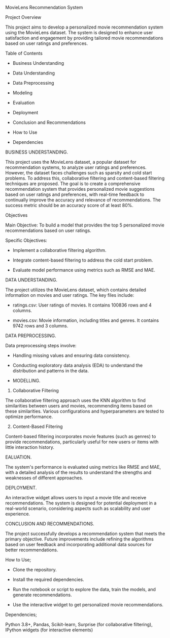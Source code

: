 MovieLens Recommendation System

Project Overview

This project aims to develop a personalized movie recommendation system using the MovieLens dataset. The system is designed to enhance user satisfaction and engagement by providing tailored movie recommendations based on user ratings and preferences.

Table of Contents

- Business Understanding

- Data Understanding
  
- Data Preprocessing
  
- Modeling
  
- Evaluation
  
- Deployment
  
- Conclusion and Recommendations
  
- How to Use
  
- Dependencies

BUSINESS UNDERSTANDING.

This project uses the MovieLens dataset, a popular dataset for recommendation systems, to analyze user ratings and preferences. However, the dataset faces challenges such as sparsity and cold start problems. To address this, collaborative filtering and content-based filtering techniques are proposed. The goal is to create a comprehensive recommendation system that provides personalized movie suggestions based on user ratings and preferences, with real-time feedback to continually improve the accuracy and relevance of recommendations. The success metric should be an accuracy score of at least 80%.

Objectives

Main Objective: To build a model that provides the top 5 personalized movie recommendations based on user ratings.

Specific Objectives:

- Implement a collaborative filtering algorithm.
 
- Integrate content-based filtering to address the cold start problem.

- Evaluate model performance using metrics such as RMSE and MAE.

DATA UNDERSTANDING.

The project utilizes the MovieLens dataset, which contains detailed information on movies and user ratings. The key files include:

- ratings.csv: User ratings of movies. It contains 100836 rows and 4 columns.

- movies.csv: Movie information, including titles and genres. It contains 9742 rows and 3 columns.
  
DATA PREPROCESSING.

Data preprocessing steps involve:

- Handling missing values and ensuring data consistency.

- Conducting exploratory data analysis (EDA) to understand the distribution and patterns in the data.
  
- MODELLING.
  
1. Collaborative Filtering

The collaborative filtering approach uses the KNN algorithm to find similarities between users and movies, recommending items based on these similarities. Various configurations and hyperparameters are tested to optimize performance.

2. Content-Based Filtering
   
Content-based filtering incorporates movie features (such as genres) to provide recommendations, particularly useful for new users or items with little interaction history.

EALUATION.

The system's performance is evaluated using metrics like RMSE and MAE, with a detailed analysis of the results to understand the strengths and weaknesses of different approaches.

DEPLOYMENT.

An interactive widget allows users to input a movie title and receive recommendations. The system is designed for potential deployment in a real-world scenario, considering aspects such as scalability and user experience.

CONCLUSION AND RECOMMENDATIONS.

The project successfully develops a recommendation system that meets the primary objective. Future improvements include refining the algorithms based on user feedback and incorporating additional data sources for better recommendations.

How to Use;

- Clone the repository.

- Install the required dependencies.
  
- Run the notebook or script to explore the data, train the models, and generate recommendations.
  
- Use the interactive widget to get personalized movie recommendations.
  
Dependencies;

Python 3.8+,
Pandas,
Scikit-learn,
Surprise (for collaborative filtering),
IPython widgets (for interactive elements)
